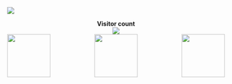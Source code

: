 
<img align="center" src="https://github-readme-stats.vercel.app/api?username=MustangYM&title_color=00FFBD&show_icons=true&icon_color=00FFBD&text_color=00FFBD&bg_color=01033F&hide_title=false" />
<p align="center"> 
  <b>Visitor count</b><br>
  <img src="https://profile-counter.glitch.me/MustangYM/count.svg" /><br>
  <img src="https://gitee.com/MustangYM/PrivateImages/raw/master/2020//maruko.gif" width="100">
  <img align="left" src="https://gitee.com/MustangYM/PrivateImages/raw/master/2020//shin_chan.gif" width="100">
  <img align="right" src="https://gitee.com/MustangYM/PrivateImages/raw/master/2020//shin_chan.gif" width="100">
</p>
